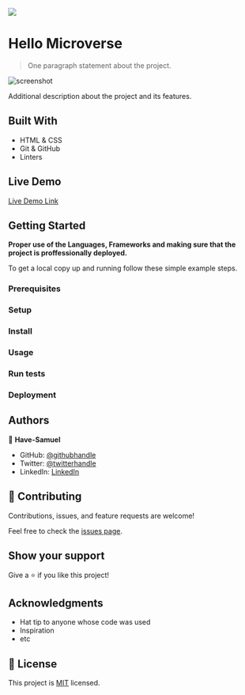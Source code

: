 ![](https://img.shields.io/badge/Microverse-blueviolet)

# Hello Microverse

> One paragraph statement about the project.

![screenshot](![micro-verse](https://user-images.githubusercontent.com/83591312/148248522-a9d74f11-722f-4223-8549-9a9219a33205.png))

Additional description about the project and its features.

## Built With

- HTML & CSS
- Git & GitHub
- Linters

## Live Demo

[Live Demo Link](file:///home/samuel/Desktop/Microverse/Hello-world/index.html)


## Getting Started

**Proper use of the Languages, Frameworks and making sure that the project is proffessionally deployed.**

To get a local copy up and running follow these simple example steps.

### Prerequisites

### Setup

### Install

### Usage

### Run tests

### Deployment



## Authors

👤 **Have-Samuel**

- GitHub: [@githubhandle](https://github.com/Have-Samuel)
- Twitter: [@twitterhandle](https://twitter.com/home)
- LinkedIn: [LinkedIn](https://www.linkedin.com/feed/)

## 🤝 Contributing

Contributions, issues, and feature requests are welcome!

Feel free to check the [issues page](../../issues/).

## Show your support

Give a ⭐️ if you like this project!

## Acknowledgments

- Hat tip to anyone whose code was used
- Inspiration
- etc

## 📝 License

This project is [MIT](./MIT.md) licensed.
